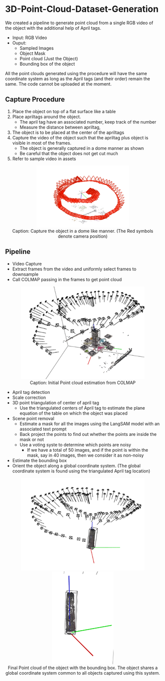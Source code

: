 # 3D-Point-Cloud-Dataset-Generation
We created a pipeline to generate point cloud from a single RGB video of the object with the additional help of April tags.
- Input: RGB Video
- Ouput: 
    - Sampled Images
    - Object Mask
    - Point cloud (Just the Object)
    - Bounding box of the object

All the point clouds generated using the procedure will have the same coordinate system as long as the April tags (and their order) remain the same. The code cannot be uploaded at the moment.

## Capture Procedure
1. Place the object on top of a flat surface like a table
2. Place apriltags around the object.
    - The april tag have an associated number, keep track of the number
    - Measure the distance between apriltag, 
3. The object is to be placed at the center of the apriltags
4. Capture the video of the object such that the apriltag plus object is visible in most of the frames. 
    - The object is generally captured in a dome manner as shown
    - Be careful that the object does not get cut much
5. Refer to sample video in assets

<p align="center">
<img src="assets/cameras.png" alt="Example Image" width="300" height="200"> <br>
Caption: Capture the object in a dome like manner. (The Red symbols denote camera position)
</p>

## Pipeline
- Video Capture
- Extract frames from the video and uniformly select frames to downsample
- Call COLMAP passing in the frames to get point cloud

<p align="center">
<img src="assets/full_pcd.png" alt="Example Image" width="400" height="300"> <br>
Caption: Initial Point cloud estimation from COLMAP
</p>

- April tag detection
- Scale correction
- 3D point triangulation of center of april tag
    - Use the triangulated centers of April tag to estimate the plane equation of the table on which the object was placed
- Scene point removal
    - Estimate a mask for all the images using the LangSAM model with an associated text prompt
    - Back project the points to find out whether the points are inside the mask or not
    - Use a voting syste to determine which points are noisy
        - If we have a total of 50 images, and if the point is within the mask, say in 40 images, then we consider it as non-noisy
- Estimate the bounding box
- Orient the object along a global coordinate system. (The global coordinate system is found using the triangulated April tag location)

<p align="center">
<img src="assets/obj2.png" alt="Example Image" width="400" height="300">
<img src="assets/obj.png" alt="Example Image" width="200" height="300"> <br>
Final Point cloud of the object with the bounding box. The object shares a global coordinate system common to all objects captured using this system. 
</p>